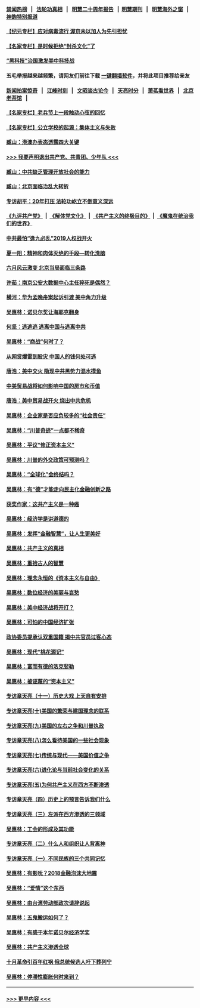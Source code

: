 #### [禁闻热榜](热点新闻.md?=0)  &nbsp;&nbsp;|&nbsp;&nbsp; [法轮功真相](https://github.com/gfw-breaker/truth/blob/master/README.md?=0) &nbsp;&nbsp;|&nbsp;&nbsp; [明慧二十周年报告](https://github.com/gfw-breaker/mh-reports/blob/master/README.md?=0) &nbsp;&nbsp;|&nbsp;&nbsp;[明慧期刊](https://github.com/gfw-breaker/mh-qikan) &nbsp;&nbsp;|&nbsp;&nbsp; [明慧海外之窗](https://github.com/gfw-breaker/mh-news/blob/master/README.md?=0) &nbsp;&nbsp;|&nbsp;&nbsp; [神韵特别报道](https://github.com/gfw-breaker/mh-news/blob/master/shenyun.md?=0)
#### [【纪元专栏】应对病毒流行 渥京未以加人为先引担忧](../pages/nsc423/n11875714.md?t=02271031) 
#### [【名家专栏】是时候拒绝“封杀文化”了](../pages/nsc423/n11814093.md?t=02271031) 
#### [“黑科技”治国激发美中科技战](../pages/nsc423/n11638056.md?t=02271031) 
#### 五毛举报越来越频繁，请网友们前往下载 [一键翻墙软件](https://github.com/gfw-breaker/ssr-accounts)，并将此项目推荐给亲友
#### [新闻拍案惊奇](https://github.com/gfw-breaker/banned-news/blob/master/pages/link4.md) &nbsp;&nbsp;|&nbsp;&nbsp; [江峰时刻](https://github.com/gfw-breaker/banned-news/blob/master/pages/link4.md) &nbsp;&nbsp;|&nbsp;&nbsp; [文昭谈古论今](https://github.com/gfw-breaker/banned-news/blob/master/pages/link4.md) &nbsp;&nbsp;|&nbsp;&nbsp; [天亮时分](https://github.com/gfw-breaker/banned-news/blob/master/pages/link4.md) &nbsp;&nbsp;|&nbsp;&nbsp; [萧茗看世界](https://github.com/gfw-breaker/banned-news/blob/master/pages/link4.md) &nbsp;&nbsp;|&nbsp;&nbsp; [北京老茶馆](https://github.com/gfw-breaker/banned-news/blob/master/pages/link4.md) &nbsp;&nbsp;|&nbsp;&nbsp; 
#### [【名家专栏】老兵节上一段触动心弦的回忆](../pages/nsc423/n11646016.md?t=02271031) 
#### [【名家专栏】公立学校的起源：集体主义与失败](../pages/nsc423/n11601833.md?t=02271031) 
#### [臧山：港澳办表态透露四大关键](../pages/nsc423/n11421628.md?t=02271031) 
#### [>>> 我要声明退出共产党、共青团、少年队 <<<](https://github.com/begood0513/goodnews/blob/master/quit/letter.md) 
#### [臧山：中共缺乏管理开放社会的能力](../pages/nsc423/n11407457.md?t=02271031) 
#### [臧山：北京面临治乱大转折](../pages/nsc423/n11406895.md?t=02271031) 
#### [专访胡平：20年打压 法轮功屹立不倒意义深远](../pages/nsc423/n11398800.md?t=02271031) 
#### [《九评共产党》](https://github.com/begood0513/9ping.md/blob/master/README.md) &nbsp;|&nbsp; [《解体党文化》](../../../../jtdwh.md/blob/master/README.md)  &nbsp;|&nbsp; [《共产主义的终极目的》](../../../../gczydzjmd.md/blob/master/README.md) &nbsp;|&nbsp; [《魔鬼在统治我们的世界》](../../../../mgztzwmdsj.md/blob/master/README.md) 
#### [中共最怕“逢九必乱”2019人权战开火](../pages/nsc423/n11385248.md?t=02271031) 
#### [夏一阳：精神和肉体灭绝的手段—转化洗脑](../pages/nsc423/n11368250.md?t=02271031) 
#### [六月风云激变 北京当局面临三条路](../pages/nsc423/n11313668.md?t=02271031) 
#### [许茹：南京公安大数据中心主任猝死是偶然？](../pages/nsc423/n11064744.md?t=02271031) 
#### [横河：华为孟晚舟案起诉引渡 美中角力升级](../pages/nsc423/n11027230.md?t=02271031) 
#### [吴惠林：诺贝尔奖让海耶克翻身](../pages/nsc423/n10890049.md?t=02271031) 
#### [何坚：逃逃逃 逃离中国与逃离中共](../pages/nsc423/n10592891.md?t=02271031) 
#### [吴惠林：“商战”何时了？](../pages/nsc423/n10573558.md?t=02271031) 
#### [从网贷爆雷到股灾 中国人的钱何处可逃](../pages/nsc423/n10572800.md?t=02271031) 
#### [唐浩：美中交火 隐现中共黑势力混水摸鱼](../pages/nsc423/n10544040.md?t=02271031) 
#### [中美贸易战将如何影响中国的房市和币值](../pages/nsc423/n10543697.md?t=02271031) 
#### [唐浩：美中贸易战开火 烧出中共危机](../pages/nsc423/n10540126.md?t=02271031) 
#### [吴惠林：企业家是否应负较多的“社会责任”](../pages/nsc423/n10535022.md?t=02271031) 
#### [吴惠林：“川普奇迹”一点都不稀奇](../pages/nsc423/n10512808.md?t=02271031) 
#### [吴惠林：平议“修正资本主义”](../pages/nsc423/n10495724.md?t=02271031) 
#### [吴惠林：川普的外交政策可预测吗？](../pages/nsc423/n10462387.md?t=02271031) 
#### [吴惠林：“全球化”会终结吗？](../pages/nsc423/n10452838.md?t=02271031) 
#### [吴惠林：有“德”才能走向民主化金融创新之路](../pages/nsc423/n10432292.md?t=02271031) 
#### [获奖作家：这共产主义是一种癌](../pages/nsc423/n10431541.md?t=02271031) 
#### [吴惠林：经济学是讲道德的](../pages/nsc423/n10398014.md?t=02271031) 
#### [吴惠林：发挥“金融智慧”，让人生更美好](../pages/nsc423/n10375019.md?t=02271031) 
#### [吴惠林：共产主义的真相](../pages/nsc423/n10351394.md?t=02271031) 
#### [吴惠林：重拾古人的智慧](../pages/nsc423/n10337691.md?t=02271031) 
#### [吴惠林：理念永恒的《资本主义与自由》](../pages/nsc423/n10316274.md?t=02271031) 
#### [吴惠林：数位经济的美丽与哀愁](../pages/nsc423/n10292946.md?t=02271031) 
#### [吴惠林：美中经济战将开打？](../pages/nsc423/n10258825.md?t=02271031) 
#### [吴惠林：可怕的中国经济扩张](../pages/nsc423/n10219147.md?t=02271031) 
#### [政协委员提承认双重国籍 揭中共官员过客心态](../pages/nsc423/n10208809.md?t=02271031) 
#### [吴惠林：现代“桃花源记”](../pages/nsc423/n10185234.md?t=02271031) 
#### [吴惠林：富而有德的洛克斐勒](../pages/nsc423/n10142264.md?t=02271031) 
#### [吴惠林：被诬蔑的“资本主义”](../pages/nsc423/n10124816.md?t=02271031) 
#### [专访章天亮（十一）历史大戏 上天自有安排](../pages/nsc423/n10094905.md?t=02271031) 
#### [专访章天亮(十)美国的繁荣与建国理念的联系](../pages/nsc423/n10094899.md?t=02271031) 
#### [专访章天亮(九)美国的左右之争和川普执政](../pages/nsc423/n10094889.md?t=02271031) 
#### [专访章天亮(八)怎么看待美国的一些社会现象](../pages/nsc423/n10094857.md?t=02271031) 
#### [专访章天亮(七)传统与现代——美国价值之争](../pages/nsc423/n10093140.md?t=02271031) 
#### [专访章天亮(六)进化论与当前社会变化的关系](../pages/nsc423/n10092036.md?t=02271031) 
#### [专访章天亮(五)为何共产主义在西方不断渗透](../pages/nsc423/n10083620.md?t=02271031) 
#### [专访章天亮（四）历史上的预言告诉我们什么](../pages/nsc423/n10083606.md?t=02271031) 
#### [专访章天亮（三）左派在西方渗透的三领域](../pages/nsc423/n10081115.md?t=02271031) 
#### [吴惠林：工会的形成及其功能](../pages/nsc423/n10080633.md?t=02271031) 
#### [专访章天亮（二）什么人和组织让人背离神](../pages/nsc423/n10076637.md?t=02271031) 
#### [专访章天亮（一）不同民族的三个共同记忆](../pages/nsc423/n10074188.md?t=02271031) 
#### [吴惠林：有影呒？2018金融泡沫大地震](../pages/nsc423/n10040534.md?t=02271031) 
#### [吴惠林：“爱情”这个东西](../pages/nsc423/n10019423.md?t=02271031) 
#### [吴惠林：由台湾劳动部政次请辞说起](../pages/nsc423/n9979679.md?t=02271031) 
#### [吴惠林：五鬼搬运如何了？](../pages/nsc423/n9925338.md?t=02271031) 
#### [吴惠林：有感于本年诺贝尔经济学奖](../pages/nsc423/n9871883.md?t=02271031) 
#### [吴惠林：共产主义渗透全球](../pages/nsc423/n9812748.md?t=02271031) 
#### [十月革命引百年红祸 俄总统候选人吁下葬列宁](../pages/nsc423/n9810182.md?t=02271031) 
#### [吴惠林：停滞性膨胀何时来到？](../pages/nsc423/n9764136.md?t=02271031) 

----
#### [ >>> 更早内容 <<< ](../indexes/nsc423-earlier.md)
